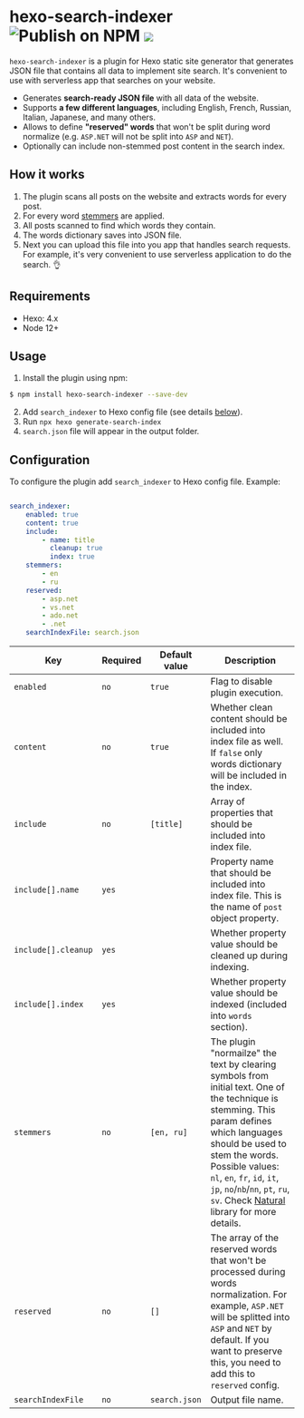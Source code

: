 # hexo-search-indexer ![Publish on NPM](https://github.com/sergeyzwezdin/hexo-search-indexer/workflows/Publish%20on%20NPM/badge.svg) ![](https://img.shields.io/npm/v/hexo-search-indexer)

`hexo-search-indexer` is a plugin for Hexo static site generator that generates JSON file that contains all data to implement site search. It's convenient to use with serverless app that searches on your website.

* Generates **search-ready JSON file** with all data of the website.
* Supports **a few different languages**, including English, French, Russian, Italian, Japanese, and many others.
* Allows to define **"reserved" words** that won't be split during word normalize (e.g. `ASP.NET` will not be split into `ASP` and `NET`).
* Optionally can include non-stemmed post content in the search index.

## How it works

1. The plugin scans all posts on the website and extracts words for every post.
2. For every word [stemmers](https://github.com/NaturalNode/natural#stemmers) are applied.
3. All posts scanned to find which words they contain.
4. The words dictionary saves into JSON file.
5. Next you can upload this file into you app that handles search requests. For example, it's very convenient to use serverless application to do the search. 👌

## Requirements
- Hexo: 4.x
- Node 12+

## Usage

1. Install the plugin using npm:
```bash
$ npm install hexo-search-indexer --save-dev
```
2. Add `search_indexer` to Hexo config file (see details [below](#Configuration)).
3. Run `npx hexo generate-search-index`
4. `search.json` file will appear in the output folder.

## Configuration

To configure the plugin add `search_indexer` to Hexo config file. Example:

```yaml

search_indexer:
    enabled: true
    content: true
    include:
        - name: title
          cleanup: true
          index: true
    stemmers:
        - en
        - ru
    reserved:
        - asp.net
        - vs.net
        - ado.net
        - .net
    searchIndexFile: search.json
```

| Key | Required | Default value | Description |
| --- | --- | --- | --- |
| `enabled` | `no` | `true` | Flag to disable plugin execution. |
| `content` | `no` | `true` | Whether clean content should be included into index file as well. If `false` only words dictionary will be included in the index. |
| `include` | `no` | `[title]` | Array of properties that should be included into index file. |
| `include[].name` | `yes` | | Property name that should be included into index file. This is the name of `post` object property. |
| `include[].cleanup` | `yes` | | Whether property value should be cleaned up during indexing. |
| `include[].index` | `yes` | | Whether property value should be indexed (included into `words` section). |
| `stemmers` | `no` | `[en, ru]` | The plugin "normailze" the text by clearing symbols from initial text. One of the technique is stemming. This param defines which languages should be used to stem the words. Possible values: `nl`, `en`, `fr`, `id`, `it`, `jp`, `no`/`nb`/`nn`, `pt`, `ru`, `sv`. Check [Natural](https://github.com/NaturalNode/natural#stemmers) library for more details. |
| `reserved` | `no` | `[]` | The array of the reserved words that won't be processed during words normalization. For example, `ASP.NET` will be splitted into `ASP` and `NET` by default. If you want to preserve this, you need to add this to `reserved` config. |
| `searchIndexFile` | `no` | `search.json` | Output file name. |
